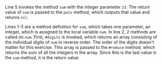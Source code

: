 Line 5 invokes the method `sum` with the integer parameter `23`. The return value of `sum` is passed to the `puts` method, which outputs that value and returns `nil`.

Lines 1-3 are a method definition for `sum`, which takes one parameter, an integer, which is assigned to the local variable `num`. In line 2, 2 methods are called on `num`. First, `#digits` is invoked, which returns an array consisting of the individual digits of `num` in reverse order. The order of the digits doesn't matter for this exercise. This array is passed to the `#reduce` method, which returns the sum of all the integers in the array. Since this is the last value in the `sum` method, it is the return value.